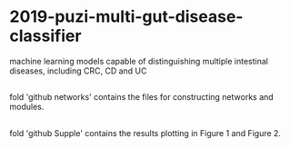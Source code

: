 # 2019-puzi-multi-gut-disease-classifier
machine learning models capable of distinguishing multiple intestinal diseases, including CRC, CD and UC

##
fold 'github networks' contains the files for constructing networks and modules.

##
fold 'github Supple' contains the results plotting in Figure 1 and Figure 2.
